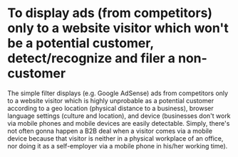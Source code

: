 # To display ads (from competitors) only to a website visitor which won't be a potential customer, detect/recognize and filer a non-customer
The simple filter displays (e.g. Google AdSense) ads from competitors only to a website visitor which is highly unprobable as a potential customer according to a geo location (physical distance to a business), browser language settings (culture and location), and device (businesses don't work via mobile phones and mobile devices are easily detectable. Simply, there's not often gonna happen a B2B deal when a visitor comes via a mobile device because that visitor is neither in a physical workplace of an office, nor doing it as a self-employer via a mobile phone in his/her working time).
